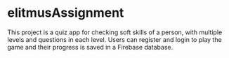 # elitmusAssignment
This project is a quiz app for checking soft skills of a person, with multiple levels and questions in each level. Users can register and login to play the game and their progress is saved in a Firebase database.
